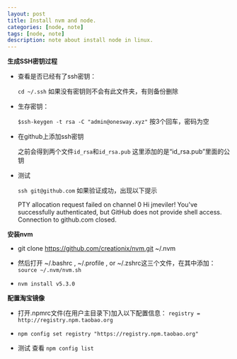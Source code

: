 ```yaml
---
layout: post
title: Install nvm and node.
categories: [node, note]
tags: [node, note]
description: note about install node in linux.
---
```



**生成SSH密钥过程**

* 查看是否已经有了ssh密钥：

    `cd ~/.ssh`
    如果没有密钥则不会有此文件夹，有则备份删除

* 生存密钥：

    `$ssh-keygen -t rsa -C "admin@onesway.xyz"`
    按3个回车，密码为空

* 在github上添加ssh密钥

    之前会得到两个文件`id_rsa`和`id_rsa.pub`
    这里添加的是“id_rsa.pub”里面的公钥

* 测试

    `ssh git@github.com`
    如果验证成功，出现以下提示

    PTY allocation request failed on channel 0
    Hi jmeviler! You've successfully authenticated, but GitHub does not provide shell access.
    Connection to github.com closed.


**安装nvm**

* git clone https://github.com/creationix/nvm.git ~/.nvm

* 然后打开 ~/.bashrc ,  ~/.profile , or  ~/.zshrc这三个文件，在其中添加：
    `source ~/.nvm/nvm.sh`

* `nvm install v5.3.0`

**配置淘宝镜像**

* 打开.npmrc文件(在用户主目录下)加入以下配置信息：
    `registry = http://registry.npm.taobao.org`

* `npm config set registry "https://registry.npm.taobao.org"`

* 测试 查看 `npm config list`
